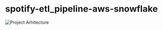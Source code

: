 # spotify-etl_pipeline-aws-snowflake

![Project Arhitecture](https://github.com/TocSebastian/spotify-etl_pipeline-aws-snowflake/assets/91591126/4e15efca-3511-4711-9410-cf170ba558ed)
